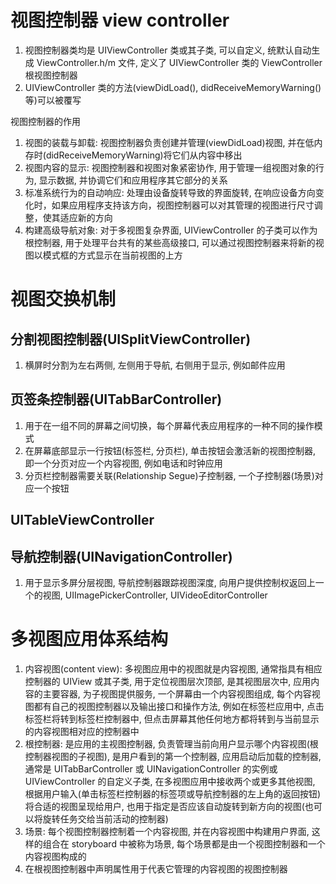 # 视图控制器 view controller

1. 视图控制器类均是 UIViewController 类或其子类, 可以自定义, 统默认自动生成 ViewController.h/m 文件, 定义了 UIViewController 类的 ViewController 根视图控制器
2. UIViewController 类的方法(viewDidLoad(), didReceiveMemoryWarning() 等)可以被覆写

视图控制器的作用

1. 视图的装载与卸载: 视图控制器负责创建并管理(viewDidLoad)视图, 并在低内存时(didReceiveMemoryWarning)将它们从内容中移出
2. 视图内容的显示: 视图控制器和视图对象紧密协作, 用于管理一组视图对象的行为, 显示数据, 并协调它们和应用程序其它部分的关系
3. 标准系统行为的自动响应: 处理由设备旋转导致的界面旋转, 在响应设备方向变化时，如果应用程序支持该方向，视图控制器可以对其管理的视图进行尺寸调整，使其适应新的方向
4. 构建高级导航对象: 对于多视图复杂界面, UIViewController 的子类可以作为根控制器, 用于处理平台共有的某些高级接口, 可以通过视图控制器来将新的视图以模式框的方式显示在当前视图的上方

# 视图交换机制

## 分割视图控制器(UISplitViewController)

1. 横屏时分割为左右两侧, 左侧用于导航, 右侧用于显示, 例如邮件应用

## 页签条控制器(UITabBarController)

1. 用于在一组不同的屏幕之间切换，每个屏幕代表应用程序的一种不同的操作模式
2. 在屏幕底部显示一行按钮(标签栏, 分页栏), 单击按钮会激活新的视图控制器, 即一个分页对应一个内容视图, 例如电话和时钟应用
3. 分页栏控制器需要关联(Relationship Segue)子控制器, 一个子控制器(场景)对应一个按钮

## UITableViewController


## 导航控制器(UINavigationController)

1. 用于显示多屏分层视图, 导航控制器跟踪视图深度, 向用户提供控制权返回上一个的视图, UIImagePickerController, UIVideoEditorController

# 多视图应用体系结构

1. 内容视图(content view): 多视图应用中的视图就是内容视图, 通常指具有相应控制器的 UIView 或其子类, 用于定位视图层次顶部, 是其视图层次中, 应用内容的主要容器, 为子视图提供服务, 一个屏幕由一个内容视图组成, 每个内容视图都有自己的视图控制器以及输出接口和操作方法, 例如在标签栏应用中, 点击标签栏将转到标签栏控制器中, 但点击屏幕其他任何地方都将转到与当前显示的内容视图相对应的控制器中
2. 根控制器: 是应用的主视图控制器, 负责管理当前向用户显示哪个内容视图(根控制器视图的子视图), 是用户看到的第一个控制器, 应用启动后加载的控制器, 通常是 UITabBarController 或 UINavigationController 的实例或 UIViewController 的自定义子类, 在多视图应用中接收两个或更多其他视图, 根据用户输入(单击标签栏控制器的标签项或导航控制器的左上角的返回按钮)将合适的视图呈现给用户, 也用于指定是否应该自动旋转到新方向的视图(也可以将旋转任务交给当前活动的控制器)
3. 场景: 每个视图控制器控制着一个内容视图, 并在内容视图中构建用户界面, 这样的组合在 storyboard 中被称为场景, 每个场景都是由一个视图控制器和一个内容视图构成的
4. 在根视图控制器中声明属性用于代表它管理的内容视图的视图控制器
